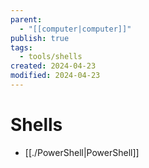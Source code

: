 ```yaml
---
parent:
  - "[[computer|computer]]"
publish: true
tags:
  - tools/shells
created: 2024-04-23
modified: 2024-04-23
---
```

# Shells
- [[./PowerShell|PowerShell]]